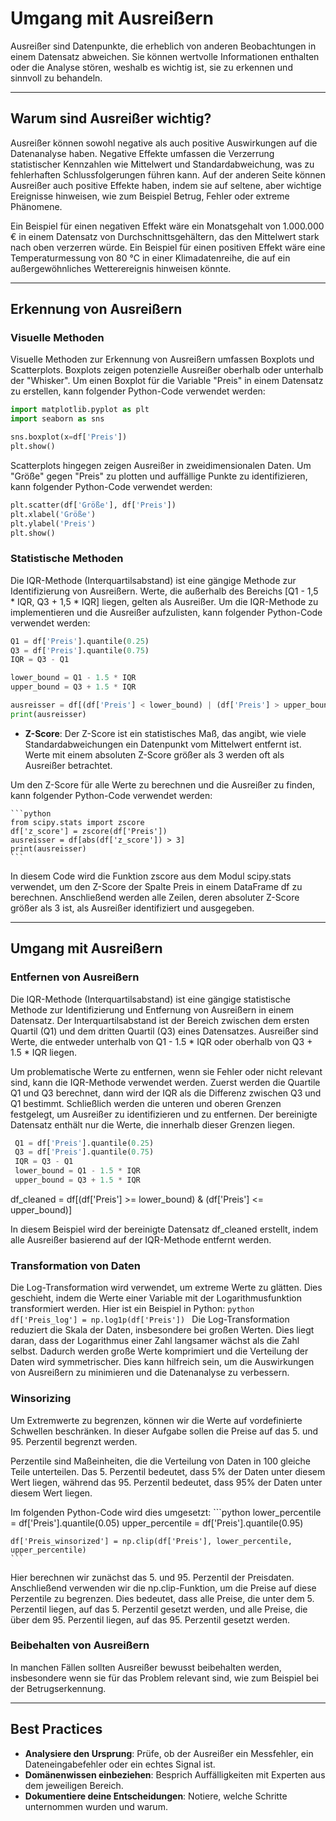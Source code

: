 # Umgang mit Ausreißern


Ausreißer sind Datenpunkte, die erheblich von anderen Beobachtungen in einem Datensatz abweichen. Sie können wertvolle Informationen enthalten oder die Analyse stören, weshalb es wichtig ist, sie zu erkennen und sinnvoll zu behandeln.

---

## Warum sind Ausreißer wichtig?
Ausreißer können sowohl negative als auch positive Auswirkungen auf die Datenanalyse haben. Negative Effekte umfassen die Verzerrung statistischer Kennzahlen wie Mittelwert und Standardabweichung, was zu fehlerhaften Schlussfolgerungen führen kann. Auf der anderen Seite können Ausreißer auch positive Effekte haben, indem sie auf seltene, aber wichtige Ereignisse hinweisen, wie zum Beispiel Betrug, Fehler oder extreme Phänomene.

Ein Beispiel für einen negativen Effekt wäre ein Monatsgehalt von 1.000.000 € in einem Datensatz von Durchschnittsgehältern, das den Mittelwert stark nach oben verzerren würde. Ein Beispiel für einen positiven Effekt wäre eine Temperaturmessung von 80 °C in einer Klimadatenreihe, die auf ein außergewöhnliches Wetterereignis hinweisen könnte.

---

## Erkennung von Ausreißern

### **Visuelle Methoden**
Visuelle Methoden zur Erkennung von Ausreißern umfassen Boxplots und Scatterplots. Boxplots zeigen potenzielle Ausreißer oberhalb oder unterhalb der "Whisker". Um einen Boxplot für die Variable "Preis" in einem Datensatz zu erstellen, kann folgender Python-Code verwendet werden:

```python
import matplotlib.pyplot as plt
import seaborn as sns

sns.boxplot(x=df['Preis'])
plt.show()
```

Scatterplots hingegen zeigen Ausreißer in zweidimensionalen Daten. Um "Größe" gegen "Preis" zu plotten und auffällige Punkte zu identifizieren, kann folgender Python-Code verwendet werden:

```python
plt.scatter(df['Größe'], df['Preis'])
plt.xlabel('Größe')
plt.ylabel('Preis')
plt.show()
```

### **Statistische Methoden**
Die IQR-Methode (Interquartilsabstand) ist eine gängige Methode zur Identifizierung von Ausreißern. Werte, die außerhalb des Bereichs [Q1 - 1,5 * IQR, Q3 + 1,5 * IQR] liegen, gelten als Ausreißer. Um die IQR-Methode zu implementieren und die Ausreißer aufzulisten, kann folgender Python-Code verwendet werden:

```python
Q1 = df['Preis'].quantile(0.25)
Q3 = df['Preis'].quantile(0.75)
IQR = Q3 - Q1

lower_bound = Q1 - 1.5 * IQR
upper_bound = Q3 + 1.5 * IQR

ausreisser = df[(df['Preis'] < lower_bound) | (df['Preis'] > upper_bound)]
print(ausreisser)
```

- **Z-Score**:
 Der Z-Score ist ein statistisches Maß, das angibt, wie viele Standardabweichungen ein Datenpunkt vom Mittelwert entfernt ist. Werte mit einem absoluten Z-Score größer als 3 werden oft als Ausreißer betrachtet.

Um den Z-Score für alle Werte zu berechnen und die Ausreißer zu finden, kann folgender Python-Code verwendet werden:


    ```python
    from scipy.stats import zscore
    df['z_score'] = zscore(df['Preis'])
    ausreisser = df[abs(df['z_score']) > 3]
    print(ausreisser)
    ```
In diesem Code wird die Funktion zscore aus dem Modul scipy.stats verwendet, um den Z-Score der Spalte Preis in einem DataFrame df zu berechnen. Anschließend werden alle Zeilen, deren absoluter Z-Score größer als 3 ist, als Ausreißer identifiziert und ausgegeben.

---

## Umgang mit Ausreißern

### **Entfernen von Ausreißern**
Die IQR-Methode (Interquartilsabstand) ist eine gängige statistische Methode zur Identifizierung und Entfernung von Ausreißern in einem Datensatz. Der Interquartilsabstand ist der Bereich zwischen dem ersten Quartil (Q1) und dem dritten Quartil (Q3) eines Datensatzes. Ausreißer sind Werte, die entweder unterhalb von Q1 - 1.5 * IQR oder oberhalb von Q3 + 1.5 * IQR liegen.

Um problematische Werte zu entfernen, wenn sie Fehler oder nicht relevant sind, kann die IQR-Methode verwendet werden. Zuerst werden die Quartile Q1 und Q3 berechnet, dann wird der IQR als die Differenz zwischen Q3 und Q1 bestimmt. Schließlich werden die unteren und oberen Grenzen festgelegt, um Ausreißer zu identifizieren und zu entfernen. Der bereinigte Datensatz enthält nur die Werte, die innerhalb dieser Grenzen liegen.
   ```python
    Q1 = df['Preis'].quantile(0.25)
    Q3 = df['Preis'].quantile(0.75)
    IQR = Q3 - Q1
    lower_bound = Q1 - 1.5 * IQR
    upper_bound = Q3 + 1.5 * IQR
   ```
df_cleaned = df[(df['Preis'] >= lower_bound) & (df['Preis'] <= upper_bound)]

In diesem Beispiel wird der bereinigte Datensatz df_cleaned erstellt, indem alle Ausreißer basierend auf der IQR-Methode entfernt werden.

### **Transformation von Daten**
Die Log-Transformation wird verwendet, um extreme Werte zu glätten. Dies geschieht, indem die Werte einer Variable mit der Logarithmusfunktion transformiert werden. Hier ist ein Beispiel in Python:
    ```python
    df['Preis_log'] = np.log1p(df['Preis'])
    ```
Die Log-Transformation reduziert die Skala der Daten, insbesondere bei großen Werten. Dies liegt daran, dass der Logarithmus einer Zahl langsamer wächst als die Zahl selbst. Dadurch werden große Werte komprimiert und die Verteilung der Daten wird symmetrischer. Dies kann hilfreich sein, um die Auswirkungen von Ausreißern zu minimieren und die Datenanalyse zu verbessern.

### **Winsorizing**
Um Extremwerte zu begrenzen, können wir die Werte auf vordefinierte Schwellen beschränken. In dieser Aufgabe sollen die Preise auf das 5. und 95. Perzentil begrenzt werden.

Perzentile sind Maßeinheiten, die die Verteilung von Daten in 100 gleiche Teile unterteilen. Das 5. Perzentil bedeutet, dass 5% der Daten unter diesem Wert liegen, während das 95. Perzentil bedeutet, dass 95% der Daten unter diesem Wert liegen.

Im folgenden Python-Code wird dies umgesetzt:
    ```python
    lower_percentile = df['Preis'].quantile(0.05)
    upper_percentile = df['Preis'].quantile(0.95)

    df['Preis_winsorized'] = np.clip(df['Preis'], lower_percentile, upper_percentile)
    ```

Hier berechnen wir zunächst das 5. und 95. Perzentil der Preisdaten. Anschließend verwenden wir die np.clip-Funktion, um die Preise auf diese Perzentile zu begrenzen. Dies bedeutet, dass alle Preise, die unter dem 5. Perzentil liegen, auf das 5. Perzentil gesetzt werden, und alle Preise, die über dem 95. Perzentil liegen, auf das 95. Perzentil gesetzt werden.

### **Beibehalten von Ausreißern**
In manchen Fällen sollten Ausreißer bewusst beibehalten werden, insbesondere wenn sie für das Problem relevant sind, wie zum Beispiel bei der Betrugserkennung.

---

## Best Practices
- **Analysiere den Ursprung**: Prüfe, ob der Ausreißer ein Messfehler, ein Dateneingabefehler oder ein echtes Signal ist.
- **Domänenwissen einbeziehen**: Besprich Auffälligkeiten mit Experten aus dem jeweiligen Bereich.
- **Dokumentiere deine Entscheidungen**: Notiere, welche Schritte unternommen wurden und warum.

